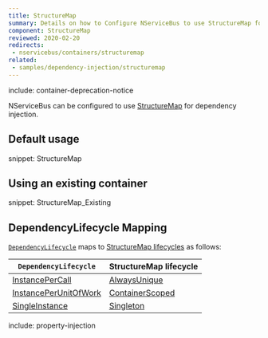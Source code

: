 ```yaml
---
title: StructureMap
summary: Details on how to Configure NServiceBus to use StructureMap for dependency injection.
component: StructureMap
reviewed: 2020-02-20
redirects:
 - nservicebus/containers/structuremap
related:
 - samples/dependency-injection/structuremap
---
```


include: container-deprecation-notice

NServiceBus can be configured to use [StructureMap](https://structuremap.github.io/) for dependency injection.


## Default usage

snippet: StructureMap


## Using an existing container

snippet: StructureMap_Existing

## DependencyLifecycle Mapping

[`DependencyLifecycle`](/nservicebus/dependency-injection/) maps to [StructureMap lifecycles](https://structuremap.github.io/object-lifecycle/supported-lifecycles/) as follows:

| `DependencyLifecycle`                                                                                             | StructureMap lifecycle                                                                        |
|-----------------------------------------------------------------------------------------------------------------|-----------------------------------------------------------------------------------------------|
| [InstancePerCall](/nservicebus/dependency-injection/) | [AlwaysUnique](https://structuremap.github.io/object-lifecycle/supported-lifecycles/#sec1)     |
| [InstancePerUnitOfWork](/nservicebus/dependency-injection/)                    | [ContainerScoped](https://structuremap.github.io/object-lifecycle/supported-lifecycles/#sec3) |
| [SingleInstance](/nservicebus/dependency-injection/)                                  | [Singleton](https://structuremap.github.io/object-lifecycle/supported-lifecycles/#sec2)        |


include: property-injection
